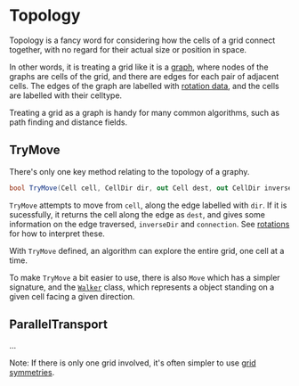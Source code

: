 # Topology

Topology is a fancy word for considering how the cells of a grid connect together, with no regard for their actual size or position in space.

In other words, it is treating a grid like it is a [graph](https://en.wikipedia.org/wiki/Graph_(abstract_data_type)), 
where nodes of the graphs are cells of the grid, and there are edges for each pair of adjacent cells. 
The edges of the graph are labelled with [rotation data](rotation.md), and the cells are labelled with their celltype.

Treating a grid as a graph is handy for many common algorithms, such as path finding and distance fields.

## TryMove

There's only one key method relating to the topology of a graphy.

```csharp
bool TryMove(Cell cell, CellDir dir, out Cell dest, out CellDir inverseDir, out Connection connection);
```

`TryMove` attempts to move from `cell`, along the edge labelled with `dir`. If it is sucessfully, it returns the cell along the edge as `dest`,
and gives some information on the edge traversed, `inverseDir` and `connection`. See [rotations](rotation.md) for how to interpret these.

With `TryMove` defined, an algorithm can explore the entire grid, one cell at a time.

To make `TryMove` a bit easier to use, there is also `Move` which has a simpler signature, and the [`Walker`](xref:Sylves.Walker) class, which represents a object standing on a given cell facing a given direction.


## ParallelTransport

...

Note: If there is only one grid involved, it's often simpler to use [grid symmetries](grid_symmetry.md).